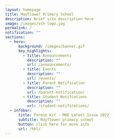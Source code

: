 ```yaml
---
layout: homepage
title: Mayflower Primary School
description: Brief site description here
image: /images/sch logo.jpg
permalink: /
notification: ""
sections:
  - hero:
      background: /images/banner.gif
      key_highlights:
        - title: Announcements
          description: ""
          url: /announcements/
        - title: Events
          description: ""
          url: /events/
        - title: Parent Notification
          description: ""
          url: /parent-notification/
        - title: Student Notifcations
          description: ""
          url: /student-notifications/
  - infobar:
      title: Parent Kit - MOE Latest Issue 2022
      subtitle: Mayflower primary school
      button: click here for more info
      url: /hbl/
---
```

